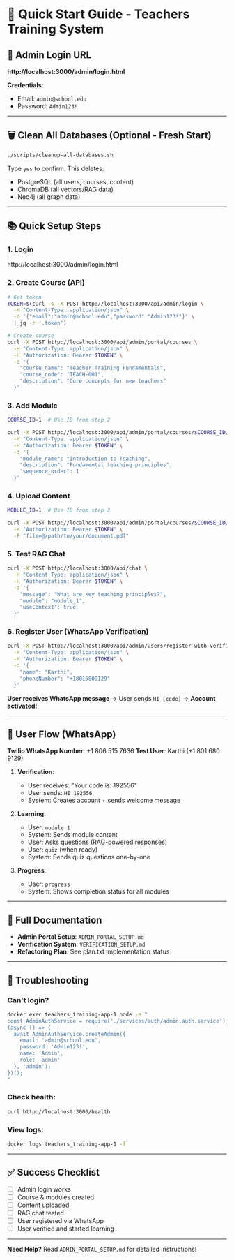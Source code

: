 # 🚀 Quick Start Guide - Teachers Training System

## 🔗 Admin Login URL
**http://localhost:3000/admin/login.html**

**Credentials**:
- Email: `admin@school.edu`
- Password: `Admin123!`

---

## 🗑️ Clean All Databases (Optional - Fresh Start)

```bash
./scripts/cleanup-all-databases.sh
```

Type `yes` to confirm. This deletes:
- PostgreSQL (all users, courses, content)
- ChromaDB (all vectors/RAG data)
- Neo4j (all graph data)

---

## 📚 Quick Setup Steps

### 1. Login
http://localhost:3000/admin/login.html

### 2. Create Course (API)
```bash
# Get token
TOKEN=$(curl -s -X POST http://localhost:3000/api/admin/login \
  -H "Content-Type: application/json" \
  -d '{"email":"admin@school.edu","password":"Admin123!"}' \
  | jq -r '.token')

# Create course
curl -X POST http://localhost:3000/api/admin/portal/courses \
  -H "Content-Type: application/json" \
  -H "Authorization: Bearer $TOKEN" \
  -d '{
    "course_name": "Teacher Training Fundamentals",
    "course_code": "TEACH-001",
    "description": "Core concepts for new teachers"
  }'
```

### 3. Add Module
```bash
COURSE_ID=1  # Use ID from step 2

curl -X POST http://localhost:3000/api/admin/portal/courses/$COURSE_ID/modules \
  -H "Content-Type: application/json" \
  -H "Authorization: Bearer $TOKEN" \
  -d '{
    "module_name": "Introduction to Teaching",
    "description": "Fundamental teaching principles",
    "sequence_order": 1
  }'
```

### 4. Upload Content
```bash
MODULE_ID=1  # Use ID from step 3

curl -X POST http://localhost:3000/api/admin/portal/courses/$COURSE_ID/modules/$MODULE_ID/upload \
  -H "Authorization: Bearer $TOKEN" \
  -F "file=@/path/to/your/document.pdf"
```

### 5. Test RAG Chat
```bash
curl -X POST http://localhost:3000/api/chat \
  -H "Content-Type: application/json" \
  -H "Authorization: Bearer $TOKEN" \
  -d '{
    "message": "What are key teaching principles?",
    "module": "module_1",
    "useContext": true
  }'
```

### 6. Register User (WhatsApp Verification)
```bash
curl -X POST http://localhost:3000/api/admin/users/register-with-verification \
  -H "Content-Type: application/json" \
  -H "Authorization: Bearer $TOKEN" \
  -d '{
    "name": "Karthi",
    "phoneNumber": "+18016809129"
  }'
```

**User receives WhatsApp message** → User sends `HI [code]` → **Account activated!**

---

## 📱 User Flow (WhatsApp)

**Twilio WhatsApp Number**: +1 806 515 7636
**Test User**: Karthi (+1 801 680 9129)

1. **Verification**:
   - User receives: "Your code is: 192556"
   - User sends: `HI 192556`
   - System: Creates account + sends welcome message

2. **Learning**:
   - User: `module 1`
   - System: Sends module content
   - User: Asks questions (RAG-powered responses)
   - User: `quiz` (when ready)
   - System: Sends quiz questions one-by-one

3. **Progress**:
   - User: `progress`
   - System: Shows completion status for all modules

---

## 📄 Full Documentation

- **Admin Portal Setup**: `ADMIN_PORTAL_SETUP.md`
- **Verification System**: `VERIFICATION_SETUP.md`
- **Refactoring Plan**: See plan.txt implementation status

---

## 🔧 Troubleshooting

### Can't login?
```bash
docker exec teachers_training-app-1 node -e "
const AdminAuthService = require('./services/auth/admin.auth.service');
(async () => {
  await AdminAuthService.createAdmin({
    email: 'admin@school.edu',
    password: 'Admin123!',
    name: 'Admin',
    role: 'admin'
  }, 'admin');
})();
"
```

### Check health:
```bash
curl http://localhost:3000/health
```

### View logs:
```bash
docker logs teachers_training-app-1 -f
```

---

## ✅ Success Checklist

- [ ] Admin login works
- [ ] Course & modules created
- [ ] Content uploaded
- [ ] RAG chat tested
- [ ] User registered via WhatsApp
- [ ] User verified and started learning

---

**Need Help?** Read `ADMIN_PORTAL_SETUP.md` for detailed instructions!
